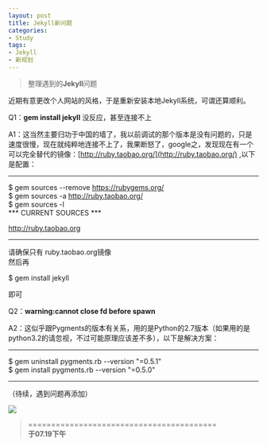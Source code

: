 ```yaml
---
layout: post
title: Jekyll新问题
categories:
- Study
tags:
- Jekyll
- 新规划
---
```


> 整理遇到的**Jekyll**问题  

近期有意更改个人网站的风格，于是重新安装本地Jekyll系统，可谓还算顺利。  

Q1：**gem install jekyll** 没反应，甚至连接不上  

A1：这当然主要归功于中国的墙了，我以前调试的那个版本是没有问题的，只是速度很慢，现在就纯粹地连接不上了，我果断怒了，google之，发现现在有一个可以完全替代的镜像：[http://ruby.taobao.org/](http://ruby.taobao.org/) ,以下是配置：  

------------------------------  
$ gem sources --remove https://rubygems.org/  
$ gem sources -a http://ruby.taobao.org/  
$ gem sources -l  
\*\*\* CURRENT SOURCES \*\*\*  
  
http://ruby.taobao.org  

------------------------------  

请确保只有 ruby.taobao.org镜像   
然后再  

$ gem install jekyll  

即可  

Q2：**warning:cannot close fd before spawn**  

A2：这似乎跟Pygments的版本有关系，用的是Python的2.7版本（如果用的是python3.2的请忽视，不过可能原理应该差不多），以下是解决方案：  

---------------------------------
$ gem uninstall pygments.rb --version "=0.5.1"  
$ gem install pygments.rb --version "=0.5.0"  

---------------------------------  

（待续，遇到问题再添加）  

![](http://i1154.photobucket.com/albums/p531/luolinjia/blog%20images/764397636140_zpsf772d32b.jpg)

> =========================================          
> __于07.19下午__     
